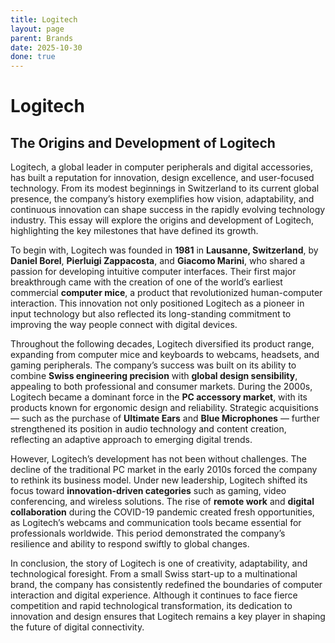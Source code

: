 ```yaml
---
title: Logitech
layout: page
parent: Brands
date: 2025-10-30
done: true
---
```

# Logitech

## The Origins and Development of Logitech

Logitech, a global leader in computer peripherals and digital accessories, has built a reputation for innovation, design excellence, and user-focused technology. From its modest beginnings in Switzerland to its current global presence, the company’s history exemplifies how vision, adaptability, and continuous innovation can shape success in the rapidly evolving technology industry. This essay will explore the origins and development of Logitech, highlighting the key milestones that have defined its growth.

To begin with, Logitech was founded in **1981** in **Lausanne, Switzerland**, by **Daniel Borel**, **Pierluigi Zappacosta**, and **Giacomo Marini**, who shared a passion for developing intuitive computer interfaces. Their first major breakthrough came with the creation of one of the world’s earliest commercial **computer mice**, a product that revolutionized human-computer interaction. This innovation not only positioned Logitech as a pioneer in input technology but also reflected its long-standing commitment to improving the way people connect with digital devices.

Throughout the following decades, Logitech diversified its product range, expanding from computer mice and keyboards to webcams, headsets, and gaming peripherals. The company’s success was built on its ability to combine **Swiss engineering precision** with **global design sensibility**, appealing to both professional and consumer markets. During the 2000s, Logitech became a dominant force in the **PC accessory market**, with its products known for ergonomic design and reliability. Strategic acquisitions — such as the purchase of **Ultimate Ears** and **Blue Microphones** — further strengthened its position in audio technology and content creation, reflecting an adaptive approach to emerging digital trends.

However, Logitech’s development has not been without challenges. The decline of the traditional PC market in the early 2010s forced the company to rethink its business model. Under new leadership, Logitech shifted its focus toward **innovation-driven categories** such as gaming, video conferencing, and wireless solutions. The rise of **remote work** and **digital collaboration** during the COVID-19 pandemic created fresh opportunities, as Logitech’s webcams and communication tools became essential for professionals worldwide. This period demonstrated the company’s resilience and ability to respond swiftly to global changes.

In conclusion, the story of Logitech is one of creativity, adaptability, and technological foresight. From a small Swiss start-up to a multinational brand, the company has consistently redefined the boundaries of computer interaction and digital experience. Although it continues to face fierce competition and rapid technological transformation, its dedication to innovation and design ensures that Logitech remains a key player in shaping the future of digital connectivity.